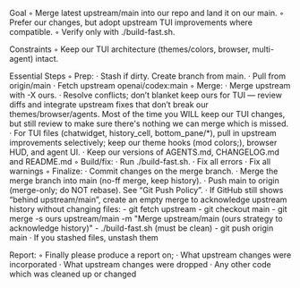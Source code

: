 Goal
◦ Merge latest upstream/main into our repo and land it on our main.
◦ Prefer our changes, but adopt upstream TUI improvements where compatible.
◦ Verify only with ./build-fast.sh.

Constraints
◦ Keep our TUI architecture (themes/colors, browser, multi-agent) intact.

Essential Steps
◦ Prep:
  · Stash if dirty. Create branch from main.
  · Pull from origin/main
  · Fetch upstream openai/codex:main
◦ Merge:
  · Merge upstream with -X ours.
  · Resolve conflicts; don’t blanket keep ours for TUI — review diffs and integrate upstream fixes that don’t break our themes/browser/agents. Most of the time you WILL keep our TUI changes, but still review to make sure there's nothing we can merge which is missed.
  · For TUI files (chatwidget, history_cell, bottom_pane/*), pull in upstream improvements selectively; keep our theme hooks (mod colors;), browser HUD, and agent UI.
  · Keep our versions of AGENTS.md, CHANGELOG.md and README.md
◦ Build/fix:
  · Run ./build-fast.sh.
  · Fix all errors
  · Fix all warnings
◦ Finalize:
  · Commit changes on the merge branch.
  · Merge the merge branch into main (no-ff merge, keep history).
  · Push main to origin (merge-only; do NOT rebase). See “Git Push Policy”.
  · If GitHub still shows “behind upstream/main”, create an empty merge to acknowledge upstream history without changing files:
    - git fetch upstream
    - git checkout main
    - git merge -s ours upstream/main -m "Merge upstream/main (ours strategy to acknowledge history)"
    - ./build-fast.sh (must be clean)
    - git push origin main
  · If you stashed files, unstash them

Report:
◦ Finally please produce a report on;
  · What upstream changes were incorporated
  · What upstream changes were dropped
  · Any other code which was cleaned up or changed
